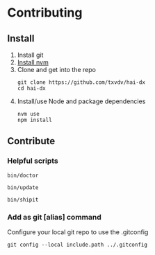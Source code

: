 # Contributing

## Install

1. Install git
2. [Install nvm](https://github.com/nvm-sh/nvm?tab=readme-ov-file#installing-and-updating)
3. Clone and get into the repo 
   ```
   git clone https://github.com/txvdv/hai-dx
   cd hai-dx
   ```
4. Install/use Node and package dependencies
   ```
   nvm use
   npm install
   ```
   
## Contribute

### Helpful scripts
```shell
bin/doctor
```
```shell
bin/update
```
```shell
bin/shipit
```

### Add as git [alias] command
Configure your local git repo to use the .gitconfig
```shell
git config --local include.path ../.gitconfig
```